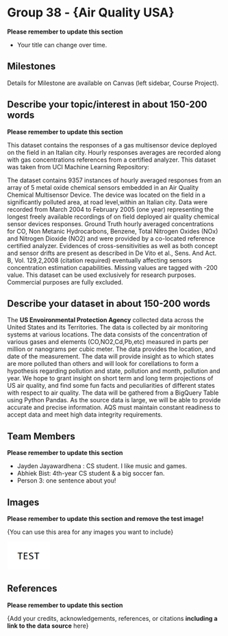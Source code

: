 # Group 38 - {Air Quality USA}

**Please remember to update this section**

- Your title can change over time.

## Milestones

Details for Milestone are available on Canvas (left sidebar, Course Project).

## Describe your topic/interest in about 150-200 words

**Please remember to update this section**

This dataset contains the responses of a gas multisensor device deployed on the field in an Italian city. Hourly responses averages are recorded along with gas concentrations references from a certified analyzer. This dataset was taken from UCI Machine Learning Repository: 

The dataset contains 9357 instances of hourly averaged responses from an array of 5 metal oxide chemical sensors embedded in an Air Quality Chemical Multisensor Device. The device was located on the field in a significantly polluted area, at road level,within an Italian city. Data were recorded from March 2004 to February 2005 (one year) representing the longest freely available recordings of on field deployed air quality chemical sensor devices responses. Ground Truth hourly averaged concentrations for CO, Non Metanic Hydrocarbons, Benzene, Total Nitrogen Oxides (NOx) and Nitrogen Dioxide (NO2) and were provided by a co-located reference certified analyzer. Evidences of cross-sensitivities as well as both concept and sensor drifts are present as described in De Vito et al., Sens. And Act. B, Vol. 129,2,2008 (citation required) eventually affecting sensors concentration estimation capabilities. Missing values are tagged with -200 value.
This dataset can be used exclusively for research purposes. Commercial purposes are fully excluded.


## Describe your dataset in about 150-200 words

The **US Envoironmental Protection Agency** collected data across the United States and its Territories. The data is collected by air monitoring systems at various locations. The data consists of the concentration of various gases and elements (CO,NO2,Cd,Pb,etc) measured in parts per million or nanograms per cubic meter. The data provides the location, and date of the measurement. The data will provide insight as to which states are more polluted than others and will look for corellations to form a hypothesis regarding pollution and state, pollution and month, pollution and year. We hope to grant insight on short term and long term projections of US air quality, and find some fun facts and peculiarities of different states with respect to air quality. The data will be gathered from a BigQuery Table using Python Pandas. As the source data is large, we will be able to provide accurate and precise information. AQS must maintain constant readiness to accept data and meet high data integrity requirements.

## Team Members

**Please remember to update this section**

- Jayden Jayawardhena : CS student. I like music and games.
- Abhiek Bist: 4th-year CS student & a big soccer fan.
- Person 3: one sentence about you!

## Images

**Please remember to update this section and remove the test image!**

{You can use this area for any images you want to include}

<img src ="images/test.png" width="100px">

## References

**Please remember to update this section**

{Add your credits, acknowledgements, references, or citations **including a link to the data source** here}



